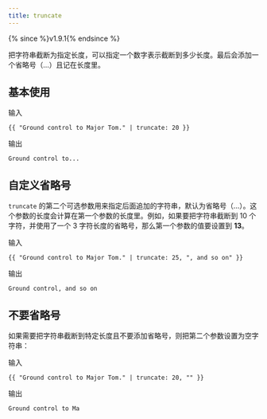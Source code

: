```yaml
---
title: truncate
---
```


{% since %}v1.9.1{% endsince %}

把字符串截断为指定长度，可以指定一个数字表示截断到多少长度。最后会添加一个省略号（...）且记在长度里。

## 基本使用

输入
```liquid
{{ "Ground control to Major Tom." | truncate: 20 }}
```

输出
```text
Ground control to...
```

## 自定义省略号

`truncate` 的第二个可选参数用来指定后面追加的字符串，默认为省略号（...）。这个参数的长度会计算在第一个参数的长度里。例如，如果要把字符串截断到 10 个字符，并使用了一个 3 字符长度的省略号，那么第一个参数的值要设置到 **13**。

输入
```liquid
{{ "Ground control to Major Tom." | truncate: 25, ", and so on" }}
```

输出
```text
Ground control, and so on
```

## 不要省略号

如果需要把字符串截断到特定长度且不要添加省略号，则把第二个参数设置为空字符串：

输入
```liquid
{{ "Ground control to Major Tom." | truncate: 20, "" }}
```

输出
```text
Ground control to Ma
```
